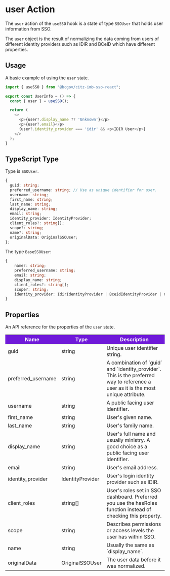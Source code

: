 # user Action 

The `user` action of the `useSSO` hook is a state of type `SSOUser` that holds user information from SSO.

The `user` object is the result of normalizing the data coming from users of different identity providers such as IDIR and BCeID which have different properties.

## Usage

A basic example of using the `user` state.

```JavaScript
import { useSSO } from "@bcgov/citz-imb-sso-react";

export const UserInfo = () => {
  const { user } = useSSO();

  return (
    <>
      <p>{user?.display_name ?? 'Unknown'}</p>
      <p>{user?.email}</p>
      {user?.identity_provider === 'idir' && <p>IDIR User</p>}
    </>
  );
}
```

## TypeScript Type

Type is `SSOUser`.

<!-- The following code block is auto generated when types in the package change. -->
<!-- TYPE: SSOUser -->
```TypeScript
{
  guid: string;
  preferred_username: string; // Use as unique identifier for user.
  username: string;
  first_name: string;
  last_name: string;
  display_name: string;
  email: string;
  identity_provider: IdentityProvider;
  client_roles?: string[];
  scope?: string;
  name?: string;
  originalData: OriginalSSOUser;
};
```

The type `BaseSSOUser`:

<!-- The following code block is auto generated when types in the package change. -->
<!-- TYPE: BaseSSOUser -->
```TypeScript
{
    name?: string;
    preferred_username: string;
    email: string;
    display_name: string;
    client_roles?: string[];
    scope?: string;
    identity_provider: IdirIdentityProvider | BceidIdentityProvider | GithubIdentityProvider;
}
```

## Properties

An API reference for the properties of the `user` state.

<table>
  <!-- Table columns -->
  <thead>
    <tr>
      <th style="background: #6f19d9; color: white;">Name</th>
      <th style="background: #6f19d9; color: white;">Type</th>
      <th style="background: #6f19d9; color: white;">Description</th>
    </tr>
  </thead>

  <!-- Table rows -->
  <tbody>
    <tr>
      <td>guid</td>
      <td>string</td>
      <td>Unique user identifier string.</td>
    </tr>
    <tr>
      <td>preferred_username</td>
      <td>string</td>
      <td>A combination of `guid` and `identity_provider`. This is the preferred way to reference a user as it is the most unique attribute.</td>
    </tr>
    <tr>
      <td>username</td>
      <td>string</td>
      <td>A public facing user identifier.</td>
    </tr>
    <tr>
      <td>first_name</td>
      <td>string</td>
      <td>User's given name.</td>
    </tr>
    <tr>
      <td>last_name</td>
      <td>string</td>
      <td>User's family name.</td>
    </tr>
    <tr>
      <td>display_name</td>
      <td>string</td>
      <td>User's full name and usually ministry. A good choice as a public facing user identifier.</td>
    </tr>
    <tr>
      <td>email</td>
      <td>string</td>
      <td>User's email address.</td>
    </tr>
    <tr>
      <td>identity_provider</td>
      <td>IdentityProvider</td>
      <td>User's login identity provider such as IDIR.</td>
    </tr>
    <tr>
      <td>client_roles</td>
      <td>string[]</td>
      <td>User's roles set in SSO dashboard. Preferred you use the hasRoles function instead of checking this property.</td>
    </tr>
    <tr>
      <td>scope</td>
      <td>string</td>
      <td>Describes permissions or access levels the user has within SSO.</td>
    </tr>
    <tr>
      <td>name</td>
      <td>string</td>
      <td>Usually the same as `display_name`.</td>
    </tr>
    <tr>
      <td>originalData</td>
      <td>OriginalSSOUser</td>
      <td>The user data before it was normalized.</td>
    </tr>
  </tbody>
</table>
